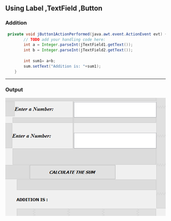 ## Using Label ,TextField ,Button

### Addition
```java
 private void jButton1ActionPerformed(java.awt.event.ActionEvent evt) {                                         
        // TODO add your handling code here:
        int a = Integer.parseInt(jTextField1.getText());
        int b = Integer.parseInt(jTextField2.getText());
        
        int sum1= a+b;
        sum.setText("Addition is: "+sum1);
    }  
```
---
### Output

![alt text](label_textfield_button.png)
